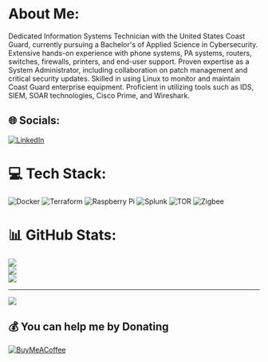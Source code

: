 # About Me:
Dedicated Information Systems Technician with the United States Coast Guard, currently pursuing a Bachelor's of Applied Science in Cybersecurity. Extensive hands-on experience with phone systems, PA systems, routers, switches, firewalls, printers, and end-user support. Proven expertise as a System Administrator, including collaboration on patch management and critical security updates. Skilled in using Linux to monitor and maintain Coast Guard enterprise equipment. Proficient in utilizing tools such as IDS, SIEM, SOAR technologies, Cisco Prime, and Wireshark.


## 🌐 Socials:
[![LinkedIn](https://img.shields.io/badge/LinkedIn-%230077B5.svg?logo=linkedin&logoColor=white)](https://linkedin.com/in/CameronRocker) 

# 💻 Tech Stack:
![Docker](https://img.shields.io/badge/docker-%230db7ed.svg?style=for-the-badge&logo=docker&logoColor=white) ![Terraform](https://img.shields.io/badge/terraform-%235835CC.svg?style=for-the-badge&logo=terraform&logoColor=white) ![Raspberry Pi](https://img.shields.io/badge/-RaspberryPi-C51A4A?style=for-the-badge&logo=Raspberry-Pi) ![Splunk](https://img.shields.io/badge/splunk-%23000000.svg?style=for-the-badge&logo=splunk&logoColor=white) ![TOR](https://img.shields.io/badge/tor-%237E4798.svg?style=for-the-badge&logo=tor-project&logoColor=white) ![Zigbee](https://img.shields.io/badge/zigbee-%23EB0443.svg?style=for-the-badge&logo=zigbee&logoColor=white)
# 📊 GitHub Stats:
![](https://github-readme-stats.vercel.app/api?username=CameronRocker&theme=dark&hide_border=false&include_all_commits=false&count_private=false)<br/>
![](https://github-readme-streak-stats.herokuapp.com/?user=CameronRocker&theme=dark&hide_border=false)<br/>
![](https://github-readme-stats.vercel.app/api/top-langs/?username=CameronRocker&theme=dark&hide_border=false&include_all_commits=false&count_private=false&layout=compact)

---
[![](https://visitcount.itsvg.in/api?id=CameronRocker&icon=6&color=0)](https://visitcount.itsvg.in)

  ## 💰 You can help me by Donating
  [![BuyMeACoffee](https://img.shields.io/badge/Buy%20Me%20a%20Coffee-ffdd00?style=for-the-badge&logo=buy-me-a-coffee&logoColor=black)](https://buymeacoffee.com/https://www.buymeacoffee.com/CameronRocker) 

  
<!-- Proudly created with GPRM ( https://gprm.itsvg.in ) -->
